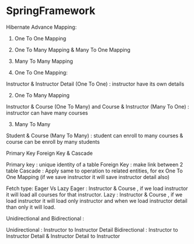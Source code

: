 # SpringFramework

Hibernate Advance Mapping:

1. One To One Mapping
2. One To Many Mapping & Many To One Mapping
3. Many To Many Mapping

1. One To One Mapping:

Instructor & Instructor Detail (One To One) : instructor have its own details

2. One To Many Mapping

Instructor & Course (One To Many) and Course & Instructor (Many To One) : instructor can have many courses

3. Many To Many

Student & Course (Many To Many) : student can enroll to many courses & course can be enroll by many students

Primary Key Foreign Key & Cascade

Primary key : unique identity of a table
Foreign Key : make link between 2 table
Cascade : Apply same to operation to related entities, for ex One To One Mapping (if we save instructor it will save instructor detail also)

Fetch type: Eager Vs Lazy
Eager : Instructor & Course , if we load instructor it will load all courses for that instructor.
Lazy : Instructor & Course , if we load instructor it will load only instructor and when we load instructor detail than only it will load.

Unidirectional and Bidirectional :

Unidirectional : Instructor to Instructor Detail
Bidirectional : Instructor to Instructor Detail & Instructor Detail to Instructor

